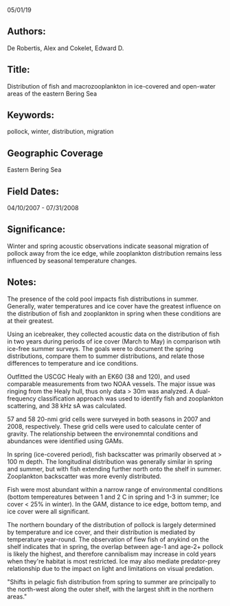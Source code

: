 05/01/19
## Authors:
De Robertis, Alex and Cokelet, Edward D.
## Title:
Distribution of fish and macrozooplankton in ice-covered and open-water
areas of the eastern Bering Sea
## Keywords:
pollock, winter, distribution, migration 
## Geographic Coverage
Eastern Bering Sea
## Field Dates:
04/10/2007 - 07/31/2008
## Significance:
Winter and spring acoustic observations indicate seasonal migration of pollock away from the ice edge, while zooplankton distribution remains less influenced by seasonal temperature changes.

## Notes:
The presence of the cold pool impacts fish distributions in summer. Generally, water temperatures and ice cover have the greatest influence on the distribution of fish and zooplankton in spring when these conditions are at their greatest.

Using an icebreaker, they collected acoustic data on the distribution of fish in two years during periods of ice cover (March to May) in comparison wtih ice-free summer surveys. The goals were to document the spring distributions, compare them to summer distributions, and relate those differences to temperature and ice conditions.

Outfitted the USCGC Healy with an EK60 (38 and 120), and used comparable measurements from two NOAA vessels. The major issue was ringing from the Healy hull, thus only data > 30m was analyzed. A dual-frequency classification approach was used to identify fish and zooplankton scattering, and 38 kHz sA was calculated. 

57 and 58 20-nmi grid cells were surveyed in both seasons in 2007 and 2008, respectively. These grid cells were used to calculate center of gravity. The relationship between the environemntal conditions and abundances were identified using GAMs.

In spring (ice-covered period), fish backscatter was primarily observed at > 100 m depth. The longitudinal distribution was generally similar in spring and summer, but with fish extending further north onto the shelf in summer. Zooplankton backscatter was more evenly distributed.

Fish were most abundant within a narrow range of environmental conditions (bottom tempereatures between 1 and 2 C in spring and 1-3 in summer; Ice cover < 25% in winter). In the GAM, distance to ice edge, bottom temp, and ice cover were all significant.

The northern boundary of the distribution of pollock is largely determined by temperature and ice cover, and their distribution is mediated by temperature year-round. The observation of fiew fish of anykind on the shelf indicates that in spring, the overlap between age-1 and age-2+ pollock is likely the highest, and therefore cannibalism may increase in cold years when they're habitat is most restricted. Ice may also mediate predator-prey relationship due to the impact on light and limitations on visual predation.

"Shifts in pelagic fish distribution from spring to summer are principally to the north-west along the outer shelf, with the largest shift in the northern areas."

